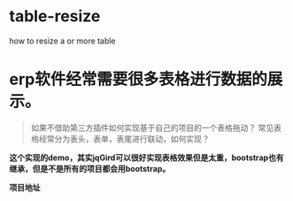 # table-resize
how to resize a or more table

# erp软件经常需要很多表格进行数据的展示。
> 如果不借助第三方插件如何实现基于自己的项目的一个表格拖动？
> 常见表格经常分为表头，表单，表尾进行联动，如何实现？

**这个实现的demo，其实jqGird可以很好实现表格效果但是太重，bootstrap也有继承，但是不是所有的项目都会用bootstrap。**

**项目地址**
